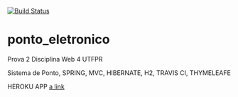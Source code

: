 [![Build Status](https://travis-ci.org/patrick3623/ponto_eletronico.svg?branch=master)](https://travis-ci.org/patrick3623/ponto_eletronico)
# ponto_eletronico

Prova 2 Disciplina Web 4 UTFPR

Sistema de Ponto, SPRING, MVC, HIBERNATE, H2, TRAVIS CI, THYMELEAFE

HEROKU APP [a link](https://ponto-eletronico-spring.herokuapp.com/)

